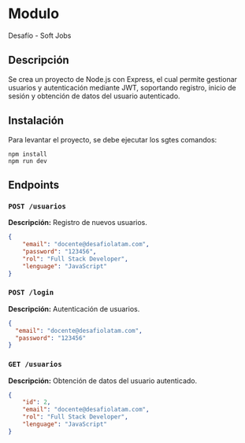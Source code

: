 # Modulo

Desafío - Soft Jobs

## Descripción

Se crea un proyecto de Node.js con Express, el cual permite gestionar usuarios y autenticación mediante JWT, soportando registro, inicio de sesión y obtención de datos del usuario autenticado.

## Instalación

Para levantar el proyecto, se debe ejecutar los sgtes comandos:

```
npm install
npm run dev
```

## Endpoints

### **`POST /usuarios`**
**Descripción:** Registro de nuevos usuarios.  
```json
{
    "email": "docente@desafiolatam.com",
    "password": "123456",
    "rol": "Full Stack Developer",
    "lenguage": "JavaScript"
}
```
### **`POST /login`**
**Descripción:** Autenticación de usuarios.   
```json
{
  "email": "docente@desafiolatam.com",
  "password": "123456"
}
```
### **`GET /usuarios`**
**Descripción:** Obtención de datos del usuario autenticado.  
```json
{
    "id": 2,
    "email": "docente@desafiolatam.com",
    "rol": "Full Stack Developer",
    "lenguage": "JavaScript"
}
```